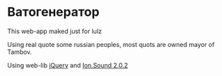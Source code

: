 # Ватогенератор

This web-app maked just for lulz

Using real quote some russian peoples, most quots are owned mayor of Tambov.

Using web-lib [jQuery](http://jquery.com/) and [Ion.Sound 2.0.2](http://ionden.com/a/plugins/ion.sound)

